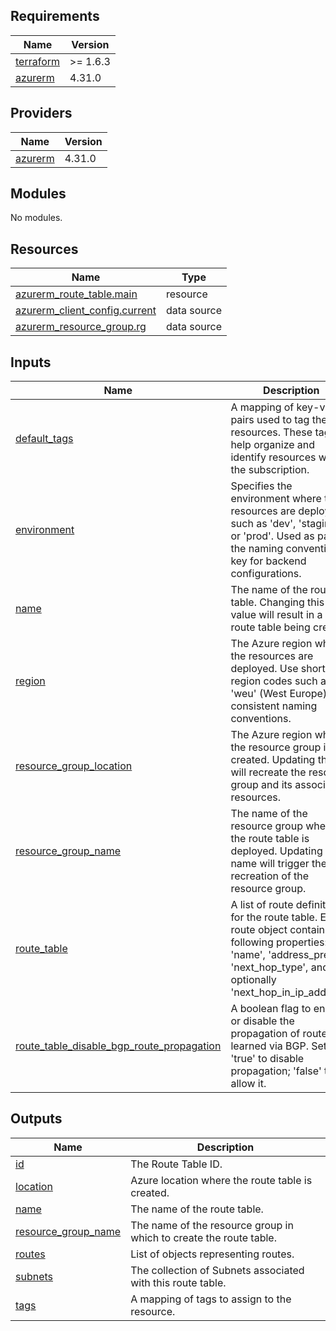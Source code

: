 ## Requirements

| Name | Version |
|------|---------|
| <a name="requirement_terraform"></a> [terraform](#requirement\_terraform) | >= 1.6.3 |
| <a name="requirement_azurerm"></a> [azurerm](#requirement\_azurerm) | 4.31.0 |

## Providers

| Name | Version |
|------|---------|
| <a name="provider_azurerm"></a> [azurerm](#provider\_azurerm) | 4.31.0 |

## Modules

No modules.

## Resources

| Name | Type |
|------|------|
| [azurerm_route_table.main](https://registry.terraform.io/providers/hashicorp/azurerm/4.31.0/docs/resources/route_table) | resource |
| [azurerm_client_config.current](https://registry.terraform.io/providers/hashicorp/azurerm/4.31.0/docs/data-sources/client_config) | data source |
| [azurerm_resource_group.rg](https://registry.terraform.io/providers/hashicorp/azurerm/4.31.0/docs/data-sources/resource_group) | data source |

## Inputs

| Name | Description | Type | Default | Required |
|------|-------------|------|---------|:--------:|
| <a name="input_default_tags"></a> [default\_tags](#input\_default\_tags) | A mapping of key-value pairs used to tag the resources. These tags help organize and identify resources within the subscription. | `map(any)` | n/a | yes |
| <a name="input_environment"></a> [environment](#input\_environment) | Specifies the environment where the resources are deployed, such as 'dev', 'staging', or 'prod'. Used as part of the naming convention or key for backend configurations. | `string` | `"dev"` | no |
| <a name="input_name"></a> [name](#input\_name) | The name of the route table. Changing this value will result in a new route table being created. | `string` | n/a | yes |
| <a name="input_region"></a> [region](#input\_region) | The Azure region where the resources are deployed. Use short region codes such as 'weu' (West Europe) for consistent naming conventions. | `string` | `"weu"` | no |
| <a name="input_resource_group_location"></a> [resource\_group\_location](#input\_resource\_group\_location) | The Azure region where the resource group is created. Updating this will recreate the resource group and its associated resources. | `string` | `"West Europe"` | no |
| <a name="input_resource_group_name"></a> [resource\_group\_name](#input\_resource\_group\_name) | The name of the resource group where the route table is deployed. Updating this name will trigger the recreation of the resource group. | `string` | n/a | yes |
| <a name="input_route_table"></a> [route\_table](#input\_route\_table) | A list of route definitions for the route table. Each route object contains the following properties: 'name', 'address\_prefix', 'next\_hop\_type', and optionally 'next\_hop\_in\_ip\_address'. | `list(map(string))` | `[]` | no |
| <a name="input_route_table_disable_bgp_route_propagation"></a> [route\_table\_disable\_bgp\_route\_propagation](#input\_route\_table\_disable\_bgp\_route\_propagation) | A boolean flag to enable or disable the propagation of routes learned via BGP. Set to 'true' to disable propagation; 'false' to allow it. | `bool` | `true` | no |

## Outputs

| Name | Description |
|------|-------------|
| <a name="output_id"></a> [id](#output\_id) | The Route Table ID. |
| <a name="output_location"></a> [location](#output\_location) | Azure location where the route table is created. |
| <a name="output_name"></a> [name](#output\_name) | The name of the route table. |
| <a name="output_resource_group_name"></a> [resource\_group\_name](#output\_resource\_group\_name) | The name of the resource group in which to create the route table. |
| <a name="output_routes"></a> [routes](#output\_routes) | List of objects representing routes. |
| <a name="output_subnets"></a> [subnets](#output\_subnets) | The collection of Subnets associated with this route table. |
| <a name="output_tags"></a> [tags](#output\_tags) | A mapping of tags to assign to the resource. |
